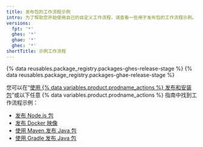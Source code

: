 ```yaml
---
title: 发布包的工作流程示例
intro: 为了帮助您开始使用自己的自定义工作流程，请查看一些用于发布包的工作流程示例。
versions:
  fpt: '*'
  ghes: '*'
  ghae: '*'
  ghec: '*'
shortTitle: 示例工作流程
---
```


{% data reusables.package_registry.packages-ghes-release-stage %}
{% data reusables.package_registry.packages-ghae-release-stage %}

您可以在“[使用 {% data variables.product.prodname_actions %} 发布和安装包](/packages/managing-github-packages-using-github-actions-workflows/publishing-and-installing-a-package-with-github-actions)”或以下任意 {% data variables.product.prodname_actions %} 指南中找到工作流程示例：

  - [发布 Node.js 包](/actions/guides/publishing-nodejs-packages)
  - [发布 Docker 映像](/actions/guides/publishing-docker-images)
  - [使用 Maven 发布 Java 包](/actions/guides/publishing-java-packages-with-maven)
  - [使用 Gradle 发布 Java 包](/actions/guides/publishing-java-packages-with-gradle)
